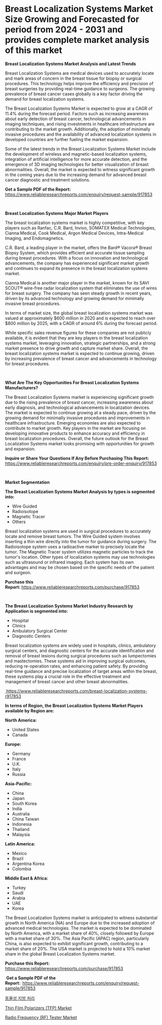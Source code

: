 <p><h1>Breast Localization Systems Market Size Growing and Forecasted for period from 2024 - 2031 and provides complete market analysis of this market</h1></p><p><strong>Breast Localization Systems Market Analysis and Latest Trends</strong></p>
<p><p>Breast Localization Systems are medical devices used to accurately locate and mark areas of concern in the breast tissue for biopsy or surgical procedures. This technology helps improve the efficiency and precision of breast surgeries by providing real-time guidance to surgeons. The growing prevalence of breast cancer cases globally is a key factor driving the demand for breast localization systems.</p><p>The Breast Localization Systems Market is expected to grow at a CAGR of 11.4% during the forecast period. Factors such as increasing awareness about early detection of breast cancer, technological advancements in imaging techniques, and rising investments in healthcare infrastructure are contributing to the market growth. Additionally, the adoption of minimally invasive procedures and the availability of advanced localization systems in developed countries are further fueling the market expansion.</p><p>Some of the latest trends in the Breast Localization Systems Market include the development of wireless and magnetic-based localization systems, integration of artificial intelligence for more accurate detection, and the emergence of 3D imaging technologies for better visualization of breast abnormalities. Overall, the market is expected to witness significant growth in the coming years due to the increasing demand for advanced breast cancer diagnostic and treatment solutions.</p></p>
<p><strong>Get a Sample PDF of the Report:&nbsp;</strong> <a href="https://www.reliableresearchreports.com/enquiry/request-sample/917853">https://www.reliableresearchreports.com/enquiry/request-sample/917853</a></p>
<p>&nbsp;</p>
<p><strong>Breast Localization Systems Major Market Players</strong></p>
<p><p>The breast localization systems market is highly competitive, with key players such as Ranfac, C.R. Bard, Invivo, SOMATEX Medical Technologies, Cianna Medical, Cook Medical, Argon Medical Devices, Intra-Medical Imaging, and Endomagnetics. </p><p>C.R. Bard, a leading player in the market, offers the Bard® Vacora® Breast Biopsy System, which provides efficient and accurate tissue sampling during breast procedures. With a focus on innovation and technological advancements, the company has experienced significant market growth and continues to expand its presence in the breast localization systems market. </p><p>Cianna Medical is another major player in the market, known for its SAVI SCOUT® wire-free radar localization system that eliminates the use of wires for breast surgery. The company has seen steady growth in recent years, driven by its advanced technology and growing demand for minimally invasive breast procedures. </p><p>In terms of market size, the global breast localization systems market was valued at approximately $600 million in 2020 and is expected to reach over $800 million by 2025, with a CAGR of around 6% during the forecast period.</p><p>While specific sales revenue figures for these companies are not publicly available, it is evident that they are key players in the breast localization systems market, leveraging innovation, strategic partnerships, and a strong market presence to drive growth and capture market share. Overall, the breast localization systems market is expected to continue growing, driven by increasing prevalence of breast cancer and advancements in technology for breast procedures.</p></p>
<p>&nbsp;</p>
<p><strong>What Are The Key Opportunities For Breast Localization Systems Manufacturers?</strong></p>
<p><p>The Breast Localization Systems market is experiencing significant growth due to the rising prevalence of breast cancer, increasing awareness about early diagnosis, and technological advancements in localization devices. The market is expected to continue growing at a steady pace, driven by the growing demand for minimally invasive procedures and improvements in healthcare infrastructure. Emerging economies are also expected to contribute to market growth. Key players in the market are focusing on developing innovative products to enhance accuracy and efficiency in breast localization procedures. Overall, the future outlook for the Breast Localization Systems market looks promising with opportunities for growth and expansion.</p></p>
<p><strong>Inquire or Share Your Questions If Any Before Purchasing This Report:</strong> <a href="https://www.reliableresearchreports.com/enquiry/pre-order-enquiry/917853">https://www.reliableresearchreports.com/enquiry/pre-order-enquiry/917853</a></p>
<p>&nbsp;</p>
<p><strong>Market Segmentation</strong></p>
<p><strong>The Breast Localization Systems Market Analysis by types is segmented into:</strong></p>
<p><ul><li>Wire Guided</li><li>Radioisotope</li><li>Magnetic Tracer</li><li>Others</li></ul></p>
<p><p>Breast localization systems are used in surgical procedures to accurately locate and remove breast tumors. The Wire Guided system involves inserting a thin wire directly into the tumor for guidance during surgery. The Radioisotope system uses a radioactive marker to precisely locate the tumor. The Magnetic Tracer system utilizes magnetic particles to track the tumor's location. Other types of localization systems may use technologies such as ultrasound or infrared imaging. Each system has its own advantages and may be chosen based on the specific needs of the patient and surgeon.</p></p>
<p><strong>Purchase this Report:&nbsp;</strong><a href="https://www.reliableresearchreports.com/purchase/917853">https://www.reliableresearchreports.com/purchase/917853</a></p>
<p>&nbsp;</p>
<p><strong>The Breast Localization Systems Market Industry Research by Application is segmented into:</strong></p>
<p><ul><li>Hospital</li><li>Clinics</li><li>Ambulatory Surgical Center</li><li>Diagnostic Centers</li></ul></p>
<p><p>Breast localization systems are widely used in hospitals, clinics, ambulatory surgical centers, and diagnostic centers for the accurate identification and removal of breast lesions during surgical procedures such as lumpectomies and mastectomies. These systems aid in improving surgical outcomes, reducing re-operation rates, and enhancing patient safety. By providing real-time guidance and precise localization of target areas within the breast, these systems play a crucial role in the effective treatment and management of breast cancer and other breast abnormalities.</p></p>
<p><a href="https://www.reliableresearchreports.com/breast-localization-systems-r917853">&nbsp;https://www.reliableresearchreports.com/breast-localization-systems-r917853</a></p>
<p><strong>In terms of Region, the Breast Localization Systems Market Players available by Region are:</strong></p>
<p>
    <p> <strong> North America: </strong>
        <ul>
            <li>United States</li>
            <li>Canada</li>
        </ul>
        </p> 
    <p> <strong> Europe: </strong>
        <ul>
            <li>Germany</li>
            <li>France</li>
            <li>U.K.</li>
            <li>Italy</li>
            <li>Russia</li>
        </ul>
        </p> 
    <p> <strong> Asia-Pacific: </strong>
        <ul>
            <li>China</li>
            <li>Japan</li>
            <li>South Korea</li>
            <li>India</li>
            <li>Australia</li>
            <li>China Taiwan</li>
            <li>Indonesia</li>
            <li>Thailand</li>
            <li>Malaysia</li>
        </ul>
        </p> 
    <p> <strong> Latin America: </strong>
        <ul>
            <li>Mexico</li>
            <li>Brazil</li>
            <li>Argentina Korea</li>
            <li>Colombia</li>
        </ul>
        </p> 
    <p> <strong> Middle East & Africa: </strong>
        <ul>
            <li>Turkey</li>
            <li>Saudi</li>
            <li>Arabia</li>
            <li>UAE</li>
            <li>Korea</li>
        </ul>
    </p>
    </p>
<p><p>The Breast Localization Systems market is anticipated to witness substantial growth in North America (NA) and Europe due to the increased adoption of advanced medical technologies. The market is expected to be dominated by North America, with a market share of 40%, closely followed by Europe with a market share of 30%. The Asia Pacific (APAC) region, particularly China, is also expected to exhibit significant growth, contributing to a market share of 20%. The USA market is projected to hold a 10% market share in the global Breast Localization Systems market.</p></p>
<p><strong>Purchase this Report: </strong><a href="https://www.reliableresearchreports.com/purchase/917853">https://www.reliableresearchreports.com/purchase/917853</a></p>
<p>&nbsp;<strong>Get a Sample PDF of the Report:&nbsp;&nbsp;</strong><a href="https://www.reliableresearchreports.com/enquiry/request-sample/917853">https://www.reliableresearchreports.com/enquiry/request-sample/917853</a></p>
<p><strong></strong></p>
<p><p><a href="https://github.com/laholand/Market-Research-Report-List-3/blob/main/984503354207.md">동물성 지방 처리</a></p><p><a href="https://www.linkedin.com/pulse/thin-film-polarizers-tfp-market-insights-cagr-trends-growth-bb9he">Thin Film Polarizers (TFP) Market</a></p><p><a href="https://www.linkedin.com/pulse/radio-frequency-rf-tester-market-size-cagr-trends-2024-2030-vyhre">Radio Frequency (RF) Tester Market</a></p></p>